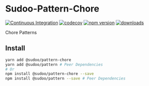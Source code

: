 # Sudoo-Pattern-Chore

[![Continuous Integration](https://github.com/SudoDotDog/Sudoo-Pattern-Chore/actions/workflows/ci.yml/badge.svg)](https://github.com/SudoDotDog/Sudoo-Pattern-Chore/actions/workflows/ci.yml)
[![codecov](https://codecov.io/gh/SudoDotDog/Sudoo-Pattern-Chore/branch/main/graph/badge.svg)](https://codecov.io/gh/SudoDotDog/Sudoo-Pattern-Chore)
[![npm version](https://badge.fury.io/js/%40sudoo%2Fpattern-chore.svg)](https://www.npmjs.com/package/@sudoo/pattern-chore)
[![downloads](https://img.shields.io/npm/dm/@sudoo/pattern-chore.svg)](https://www.npmjs.com/package/@sudoo/pattern-chore)

Chore Patterns

## Install

```sh
yarn add @sudoo/pattern-chore
yarn add @sudoo/pattern # Peer Dependencies
# Or
npm install @sudoo/pattern-chore --save
npm install @sudoo/pattern --save # Peer Dependencies
```
